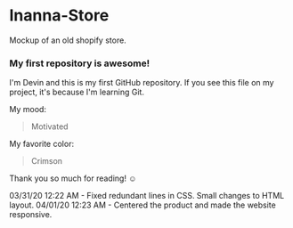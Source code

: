 # Inanna-Store

Mockup of an old shopify store.

### My first repository is awesome!

I'm Devin and this is my first GitHub repository.
If you see this file on my project, it's because I'm learning Git.

My mood:

> Motivated

My favorite color:

> Crimson

Thank you so much for reading! ☺

03/31/20 12:22 AM - Fixed redundant lines in CSS. Small changes to HTML layout.
04/01/20 12:23 AM - Centered the product and made the website responsive.
